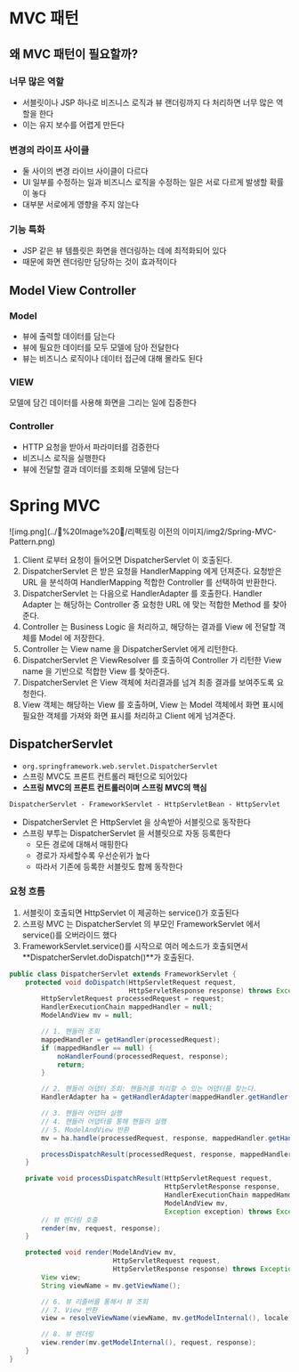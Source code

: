 # MVC 패턴

## 왜 MVC 패턴이 필요할까?

### 너무 많은 역할

* 서블릿이나 JSP 하나로 비즈니스 로직과 뷰 랜더링까지 다 처리하면 너무 많은 역할을 한다
* 이는 유지 보수를 어렵게 만든다

### 변경의 라이프 사이클

* 둘 사이의 변경 라이브 사이클이 다르다
* UI 일부를 수정하는 일과 비즈니스 로직을 수정하는 일은 서로 다르게 발생할 확률이 놓다
* 대부분 서로에게 영향을 주지 않는다

### 기능 특화

* JSP 같은 뷰 템플릿은 화면을 렌더링하는 데에 최적화되어 있다
* 때문에 화면 렌더링만 담당하는 것이 효과적이다

## Model View Controller

### Model

* 뷰에 출력할 데이터를 담는다
* 뷰에 필요한 데이터를 모두 모델에 담아 전달한다
* 뷰는 비즈니스 로직이나 데이터 접근에 대해 몰라도 된다

### VIEW

모델에 담긴 데이터를 사용해 화면을 그리는 일에 집중한다

### Controller

* HTTP 요청을 받아서 파라미터를 검증한다
* 비즈니스 로직을 실행한다
* 뷰에 전달할 결과 데이터를 조회해 모델에 담는다

# Spring MVC

![img.png](../🔲%20Image%20🔲/리펙토링 이전의 이미지/img2/Spring-MVC-Pattern.png)

1. Client 로부터 요청이 들어오면 DispatcherServlet 이 호출된다.
2. DispatcherServlet 은 받은 요청을 HandlerMapping 에게 던져준다. 요청받은 URL 을 분석하여 HandlerMapping 적합한 Controller 를 선택하여 반환한다.
3. DispatcherServlet 는 다음으로 HandlerAdapter 를 호출한다. Handler Adapter 는 해당하는 Controller 중 요청한 URL 에 맞는 적합한 Method 를 찾아준다.
4. Controller 는 Business Logic 을 처리하고, 해당하는 결과를 View 에 전달할 객체를 Model 에 저장한다.
5. Controller 는 View name 을 DispatcherServlet 에게 리턴한다.
6. DispatcherServlet 은 ViewResolver 를 호출하여 Controller 가 리턴한 View name 을 기반으로 적합한 View 를 찾아준다.
7. DispatcherServlet 은 View 객체에 처리결과를 넘겨 최종 결과를 보여주도록 요청한다.
8. View 객체는 해당하는 View 를 호출하며, View 는 Model 객체에서 화면 표시에 필요한 객체를 가져와 화면 표시를 처리하고 Client 에게 넘겨준다.

## DispatcherServlet

* `org.springframework.web.servlet.DispatcherServlet`
* 스프링 MVC도 프론트 컨트롤러 패턴으로 되어있다
* **스프링 MVC의 프론트 컨트롤러이며 스프링 MVC의 핵심**

```
DispatcherServlet - FrameworkServlet - HttpServletBean - HttpServlet
```

* DispatcherServlet 은 HttpServlet 을 상속받아 서블릿으로 동작한다
* 스프링 부투는 DispatcherServlet 을 서블릿으로 자동 등록한다
    * 모든 경로에 대해서 매핑한다
    * 경로가 자세할수록 우선순위가 높다
    * 따라서 기존에 등록한 서블릿도 함께 동작한다

### 요청 흐름

1. 서블릿이 호출되면 HttpServlet 이 제공하는 service()가 호출된다
2. 스프링 MVC 는 DispatcherServlet 의 부모인 FrameworkServlet 에서 service()를 오버라이드 했다
3. FrameworkServlet.service()를 시작으로 여러 메소드가 호출되면서 **DispatcherServlet.doDispatch()**가 호출된다.

```java
public class DispatcherServlet extends FrameworkServlet {
    protected void doDispatch(HttpServletRequest request,
                              HttpServletResponse response) throws Exception {
        HttpServletRequest processedRequest = request;
        HandlerExecutionChain mappedHandler = null;
        ModelAndView mv = null;

        // 1. 핸들러 조회
        mappedHandler = getHandler(processedRequest);
        if (mappedHandler == null) {
            noHandlerFound(processedRequest, response);
            return;
        }

        // 2. 핸들러 어댑터 조회: 핸들러를 처리할 수 있는 어댑터를 찾는다.
        HandlerAdapter ha = getHandlerAdapter(mappedHandler.getHandler());

        // 3. 핸들러 어댑터 실행
        // 4. 핸들러 어댑터를 통해 핸들러 실행
        // 5. ModelAndView 반환
        mv = ha.handle(processedRequest, response, mappedHandler.getHandler());

        processDispatchResult(processedRequest, response, mappedHandler, mv, dispatchException);
    }

    private void processDispatchResult(HttpServletRequest request,
                                       HttpServletResponse response,
                                       HandlerExecutionChain mappedHandler,
                                       ModelAndView mv,
                                       Exception exception) throws Exception {
        // 뷰 렌더링 호출
        render(mv, request, response);
    }

    protected void render(ModelAndView mv,
                          HttpServletRequest request,
                          HttpServletResponse response) throws Exception {
        View view;
        String viewName = mv.getViewName();

        // 6. 뷰 리졸버를 통해서 뷰 조회
        // 7. View 반환
        view = resolveViewName(viewName, mv.getModelInternal(), locale, request);

        // 8. 뷰 렌더링
        view.render(mv.getModelInternal(), request, response);
    }
}
```
